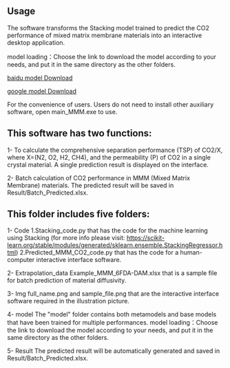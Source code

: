 ## Usage
The software transforms the Stacking model trained to predict the CO2 performance of mixed matrix membrane materials into an interactive desktop application. 

model loading：Choose the link to download the model according to your needs, and put it in the same directory as the other folders.

[baidu model Download](https://pan.baidu.com/s/1_EdVOuzgooXxzp42gO2XXg?pwd=e64n "baidu Download")

[google model Download](https://drive.google.com/drive/folders/1yNaaLnRT4eSF_VBBlVbIf4eqNj_duuLx?usp=drive_link) 

For the convenience of users. Users do not need to install other auxiliary software, open main_MMM.exe to use.

## This software has two functions: 
1- To calculate the comprehensive separation performance (TSP) of CO2/X, where X=(N2, O2, H2, CH4), and the permeability (P) of CO2 in a single crystal material.
   A single prediction result is displayed on the interface.
   
2- Batch calculation of CO2 performance in MMM (Mixed Matrix Membrane) materials.
   The predicted result will be saved in Result/Batch_Predicted.xlsx.

## This folder includes five folders:
1- Code
     1.Stacking_code.py that has the code for the machine learning using Stacking (for more info please visit: https://scikit-learn.org/stable/modules/generated/sklearn.ensemble.StackingRegressor.html)
     2.Predicted_MMM_CO2_code.py that has the code for a human-computer interactive interface software.

2- Extrapolation_data
     Example_MMM_6FDA-DAM.xlsx that is a sample file for batch prediction of material diffusivity.

3- Img 
     full_name.png and sample_file.png that are the interactive interface software required in the illustration picture. 
 
4- model
     The "model" folder contains both metamodels and base models that have been trained for multiple performances.
     model loading：Choose the link to download the model according to your needs, and put it in the same directory as the other folders.
     
5- Result 
     The predicted result will be automatically generated and saved in Result/Batch_Predicted.xlsx.
